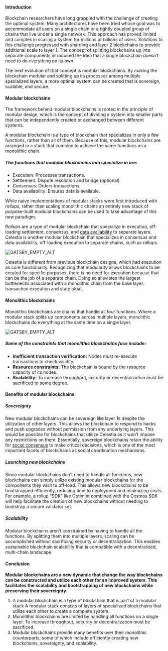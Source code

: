 #### Introduction

Blockchain researchers have long grappled with the challenge of creating
the optimal system. Many architectures have been tried whose goal was to
accommodate all users on a single chain or a tightly coupled group of
chains that live under a single network. This approach has proved
limited and complex in scaling a system for millions or billions of users.
Solutions to this challenge progressed with sharding and layer 2
blockchains to provide additional scale to layer 1. The concept of
splitting blockchains up into separate components introduced the idea
that a single blockchain doesn’t need to do everything on its own.

The next evolution of that concept is modular blockchains. By making
the blockchain modular and splitting up its processes among multiple
specialized layers, a more optimal system can be created that is
sovereign, scalable, and secure.

#### Modular blockchains

The framework behind modular blockchains is rooted in the principle of
modular design, which is the concept of dividing a system into smaller
parts that can be independently created or exchanged between different systems.

A modular blockchain is a type of blockchain that specializes in only
a few functions, rather than all of them. Because of this, modular
blockchains are arranged in a stack that combine to achieve the same
functions as a monolithic chain.

##### The functions that modular blockchains can specialize in are:

- Execution: Processes transactions.
- Settlement: Dispute resolution and bridge (optional).
- Consensus: Orders transactions.
- Data availability: Ensures data is available.

While naive implementations of modular stacks were first introduced
with rollups, rather than scaling monolithic chains an entirely new
stack of purpose-built modular blockchains can be used to take
advantage of this new paradigm.

Rollups are a type of modular blockchain that specialize in execution,
off-loading settlement, consensus, and [data availability](https://celestia.org/glossary/data-availability)
to separate layers. Celestia is another modular blockchain that
specializes in consensus and data availability, off-loading
execution to separate chains, such as rollups.

![GATSBY_EMPTY_ALT](/img/learn-modular/article-1-image-1.png)

Celestia is different from previous blockchain designs, which had
execution as core functionality. Recognizing that modularity allows
blockchains to be created for specific purposes, there is no need for
execution because that can be the job of a separate chain. Doing so
alleviates the largest bottlenecks associated with a monolithic chain
from the base layer: transaction execution and state bloat.

#### Monolithic blockchains

Monolithic blockchains are chains that handle all four functions.
Where a modular stack splits up components across multiple layers,
monolithic blockchains do everything at the same time on a single layer.

![GATSBY_EMPTY_ALT](/img/learn-modular/article-1-image-2.png)

##### Some of the constraints that monolithic blockchains face include:

- **Inefficient transaction verification:** Nodes must re-execute
transactions to check validity.
- **Resource constraints:** The blockchain is bound by the resource
capacity of its nodes.
- **Scalability:** To increase throughput, security or decentralization
must be sacrificed to some degree.

#### Benefits of modular blockchains

##### Sovereignty

New modular blockchains can be sovereign like layer 1s despite the
utilization of other layers. This allows the blockchain to respond to
hacks and push upgrades without permission from any underlying layers.
This would be possible for blockchains that utilize Celestia as it won’t
impose any restrictions on them. Essentially, sovereign blockchains retain
the ability for [social consensus](https://celestia.org/glossary/social-consensus)
to make critical decisions, which is one of the most important facets
of blockchains as social coordination mechanisms.

##### Launching new blockchains

Since modular blockchains don’t need to handle all functions, new
blockchains can simply utilize existing modular blockchains for the
components they wish to off-load. This allows new blockchains to be
bootstrapped efficiently, reducing time to deployment and minimizing
costs. For example, a rollup "SDK" like [Optimint](https://github.com/celestiaorg/optimint)
combined with the Cosmos SDK will help facilitate the creation of
new blockchains without needing to bootstrap a secure validator set.

##### Scalability

Modular blockchains aren’t constrained by having to handle all the
functions. By splitting them into multiple layers, scaling can be
accomplished without sacrificing security or decentralization. This
enables sustainable blockchain scalability that is compatible with
a decentralized, multi-chain landscape.

#### Conclusion

**Modular blockchains are a new dynamic that change the way blockchains
can be constructed and utilize each other for an improved system.
This facilitates the scalability and bootstrapping of new blockchains
while preserving their sovereignty.**

1. A modular blockchain is a type of blockchain that is part of a modular stack
A modular stack consists of layers of specialized blockchains that utilize each other to create a complete system.
3. Monolithic blockchains are limited by handling all functions on a single layer.
To increase throughput, security or decentralization must be sacrificed.
5. Modular blockchains provide many benefits over their monolithic counterparts,
some of which include efficiently creating new blockchains, sovereignty,
and scalability.

